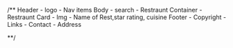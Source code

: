 

/**
  Header
    - logo
    - Nav items
  Body
    - search 
    - Restraunt Container
        - Restraunt Card
            - Img
            - Name of Rest,star rating, cuisine
  Footer 
    - Copyright
    - Links
    - Contact
    - Address

**/